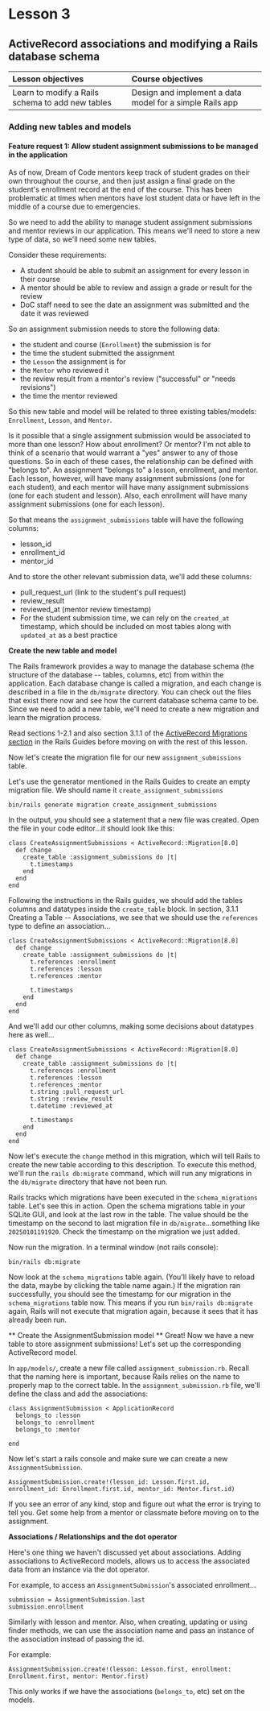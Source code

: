 # Lesson 3
## ActiveRecord associations and modifying a Rails database schema

| Lesson objectives                            | Course objectives                        |
|:---------------------------------------------|:-----------------------------------------|
| Learn to modify a Rails schema to add new tables | Design and implement a data model for a simple Rails app |

### Adding new tables and models
#### Feature request 1: Allow student assignment submissions to be managed in the application

As of now, Dream of Code mentors keep track of student grades on their own throughout the course, and then just assign a final grade on the student's enrollment record at the end of the course. This has been problematic at times when mentors have lost student data or have left in the middle of a course due to emergencies.

So we need to add the ability to manage student assignment submissions and mentor reviews in our application. This means we'll need to store a new type of data, so we'll need some new tables.

Consider these requirements:
- A student should be able to submit an assignment for every lesson in their course
- A mentor should be able to review and assign a grade or result for the review
- DoC staff need to see the date an assignment was submitted and the date it was reviewed

So an assignment submission needs to store the following data:
- the student and course (`Enrollment`) the submission is for
- the time the student submitted the assignment
- the `Lesson` the assignment is for
- the `Mentor` who reviewed it
- the review result from a mentor's review ("successful" or "needs revisions")
- the time the mentor reviewed

So this new table and model will be related to three existing tables/models: `Enrollment`, `Lesson`, and `Mentor`. 

Is it possible that a single assignment submission would be associated to more than one lesson? How about enrollment? Or mentor? I'm not able to think of a scenario that would warrant a "yes" answer to any of those questions. So in each of these cases, the relationship can be defined with "belongs to". An assignment "belongs to" a lesson, enrollment, and mentor. Each lesson, however, will have many assignment submissions (one for each student), and each mentor will have many assignment submissions (one for each student and lesson). Also, each enrollment will have many assignment submissions (one for each lesson).

So that means the `assignment_submissions` table will have the following columns:
- lesson_id
- enrollment_id
- mentor_id

And to store the other relevant submission data, we'll add these columns:
- pull_request_url (link to the student's pull request)
- review_result 
- reviewed_at (mentor review timestamp)
- For the student submission time, we can rely on the `created_at` timestamp, which should be included on most tables along with `updated_at` as a best practice

**Create the new table and model**

The Rails framework provides a way to manage the database schema (the structure of the database -- tables, columns, etc) from within the application. Each database change is called a migration, and each change is described in a file in the `db/migrate` directory. You can check out the files that exist there now and see how the current database schema came to be. Since we need to add a new table, we'll need to create a new migration and learn the migration process.

Read sections 1-2.1 and also section 3.1.1 of the [ActiveRecord Migrations section](https://guides.rubyonrails.org/active_record_migrations.html#creating-a-new-table) in the Rails Guides before moving on with the rest of this lesson.

Now let's create the migration file for our new `assignment_submissions` table.

Let's use the generator mentioned in the Rails Guides to create an empty migration file. We should name it `create_assignment_submissions`

```
bin/rails generate migration create_assignment_submissions
```

In the output, you should see a statement that a new file was created. Open the file in your code editor...it should look like this:

```
class CreateAssignmentSubmissions < ActiveRecord::Migration[8.0]
  def change
    create_table :assignment_submissions do |t|
      t.timestamps
    end
  end
end
```

Following the instructions in the Rails guides, we should add the tables columns and datatypes inside the `create_table` block. In section, 3.1.1 Creating a Table -- Associations, we see that we should use the `references` type to define an association...

```
class CreateAssignmentSubmissions < ActiveRecord::Migration[8.0]
  def change
    create_table :assignment_submissions do |t|
      t.references :enrollment
      t.references :lesson
      t.references :mentor

      t.timestamps
    end
  end
end
```

And we'll add our other columns, making some decisions about datatypes here as well...

```
class CreateAssignmentSubmissions < ActiveRecord::Migration[8.0]
  def change
    create_table :assignment_submissions do |t|
      t.references :enrollment
      t.references :lesson
      t.references :mentor
      t.string :pull_request_url
      t.string :review_result
      t.datetime :reviewed_at

      t.timestamps
    end
  end
end
```

Now let's execute the `change` method in this migration, which will tell Rails to create the new table according to this description. To execute this method, we'll run the `rails db:migrate` command, which will run any migrations in the `db/migrate` directory that have not been run.

Rails tracks which migrations have been executed in the `schema_migrations` table. Let's see this in action. Open the schema migrations table in your SQLite GUI, and look at the last row in the table. The value should be the timestamp on the second to last migration file in `db/migrate`...something like `20250101191920`. Check the timestamp on the migration we just added.

Now run the migration. In a terminal window (not rails console):

```
bin/rails db:migrate
```

Now look at the `schema_migrations` table again. (You'll likely have to reload the data, maybe by clicking the table name again.) If the migration ran successfully, you should see the timestamp for our migration in the `schema_migrations` table now. This means if you run `bin/rails db:migrate` again, Rails will not execute that migration again, because it sees that it has already been run.

** Create the AssignmentSubmission model **
Great! Now we have a new table to store assignment submissions! Let's set up the corresponding ActiveRecord model.

In `app/models/`, create a new file called `assignment_submission.rb`. Recall that the naming here is important, because Rails relies on the name to properly map to the correct table. In the `assignment_submission.rb` file, we'll define the class and add the associations:

```
class AssignmentSubmission < ApplicationRecord
  belongs_to :lesson
  belongs_to :enrollment
  belongs_to :mentor

end
```

Now let's start a rails console and make sure we can create a new `AssignmentSubmission`.

```
AssignmentSubmission.create!(lesson_id: Lesson.first.id, enrollment_id: Enrollment.first.id, mentor_id: Mentor.first.id)
```

If you see an error of any kind, stop and figure out what the error is trying to tell you. Get some help from a mentor or classmate before moving on to the assignment.

**Associations / Relationships and the dot operator**

Here's one thing we haven't discussed yet about associations. Adding associations to ActiveRecord models, allows us to access the associated data from an instance via the dot operator.

For example, to access an `AssignmentSubmission`'s associated enrollment...
```
submission = AssignmentSubmission.last
submission.enrollment
```

Similarly with lesson and mentor. Also, when creating, updating or using finder methods, we can use the association name and pass an instance of the association instead of passing the id.

For example:
```
AssignmentSubmission.create!(lesson: Lesson.first, enrollment: Enrollment.first, mentor: Mentor.first)
```
This only works if we have the associations (`belongs_to`, etc) set on the models.